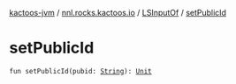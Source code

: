 [kactoos-jvm](../../index.md) / [nnl.rocks.kactoos.io](../index.md) / [LSInputOf](index.md) / [setPublicId](./set-public-id.md)

# setPublicId

`fun setPublicId(pubid: `[`String`](https://kotlinlang.org/api/latest/jvm/stdlib/kotlin/-string/index.html)`): `[`Unit`](https://kotlinlang.org/api/latest/jvm/stdlib/kotlin/-unit/index.html)
